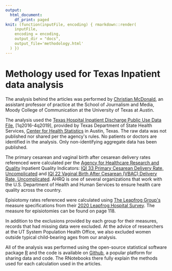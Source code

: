 ```yaml
---
output:
  html_document:
    df_print: paged
knit: (function(inputFile, encoding) { rmarkdown::render(
    inputFile,
    encoding = encoding,
    output_dir = "docs",
    output_file='methodology.html'
  ) })
---
```


# Methology used for Texas Inpatient data analysis

The analysis behind the articles was performed by [Christian McDonald](https://journalism.utexas.edu/faculty/christian-mcdonald), an assistant professor of practice at the School of Journalism and Media, Moody College of Communication at the University of Texas at Austin.

The analysis used the [Texas Hospital Inpatient Discharge Public Use Data File](https://www.dshs.texas.gov/thcic/hospitals/Inpatientpudf.shtm), [1q2016-4q2019], provided by Texas Department of State Health Services, [Center for Health Statistics](https://www.dshs.state.tx.us/chs/) in Austin, Texas. The raw data was not published nor shared per the agency's rules. No patients or doctors are identified in the analysis. Only non-identifying aggregate data has been published.

The primary cesarean and vaginal birth after cesarean delivery rates referenced were calculated per the [Agency for Healthcare Research and Quality](https://www.qualityindicators.ahrq.gov/) Inpatient Quality Indicators: [IQI 33 Primary Cesarean Delivery Rate, Uncomplicated](https://www.qualityindicators.ahrq.gov/Downloads/Modules/IQI/V2020/TechSpecs/IQI_33_Primary_Cesarean_Delivery_Rate_Uncomplicated.pdf) and [IQI 22 Vaginal Birth After Cesarean (VBAC) Delivery Rate, Uncomplicated](https://www.qualityindicators.ahrq.gov/Downloads/Modules/IQI/V2020/TechSpecs/IQI_22_Vaginal_Birth_After_Cesarean_(VBAC)_Delivery_Rate_Uncomplicated.pdf). AHRQ is one of several organizations that work with the U.S. Department of Health and Human Services to ensure health care quality across the country.

Episiotomy rates referenced were calculated using [The Leapfrog Group's](https://www.leapfroggroup.org/) measure specifications from their [2020 Leapfrog Hospital Survey](https://www.leapfroggroup.org/sites/default/files/Files/2020HospitalSurvey_20200413_8.1%20%28version%201%29.pdf). The measure for episiotomies can be found on page 118.

In addition to the exclusions provided by each group for their measures, records that had missing data were excluded. At the advice of researchers at the UT System Population Health Office, we also excluded women outside typical child-bearing ages from our analysis.

All of the analysis was performed using the open-source statistical software package [R](https://cran.r-project.org/) and the code is available on [Github](https://github.com/utdata/thcic-pudf), a popular platform for sharing data and code. The RNotebooks there fully explain the methods used for each calculation used in the articles.
